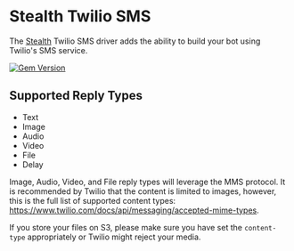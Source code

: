 # Stealth Twilio SMS

The [Stealth](https://github.com/hellostealth/stealth) Twilio SMS driver adds the ability to build your bot using Twilio's SMS service.

[![Gem Version](https://badge.fury.io/rb/stealth-twilio.svg)](https://badge.fury.io/rb/stealth-twilio)

## Supported Reply Types

* Text
* Image
* Audio
* Video
* File
* Delay

Image, Audio, Video, and File reply types will leverage the MMS protocol. It is recommended by Twilio that
the content is limited to images, however, this is the full list of supported content types: https://www.twilio.com/docs/api/messaging/accepted-mime-types.

If you store your files on S3, please make sure you have set the `content-type` appropriately or Twilio might reject your media.
